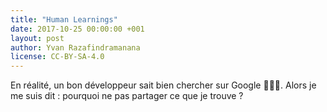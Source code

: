 ```yaml
---
title: "Human Learnings"
date: 2017-10-25 00:00:00 +001
layout: post
author: Yvan Razafindramanana
license: CC-BY-SA-4.0
---
```

En réalité, un bon développeur sait bien chercher sur Google 👨🏽‍💻. Alors je me suis dit : pourquoi ne pas partager ce que je trouve ?
